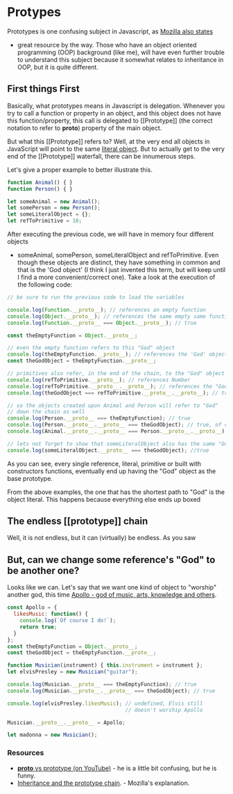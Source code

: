 # Protypes

Prototypes is one confusing subject in Javascript, as [Mozilla also
states](https://developer.mozilla.org/en-US/docs/Web/JavaScript/Inheritance_and_the_prototype_chain)
- great resource by the way. Those who have an object oriented programming (OOP)
background (like me), will have even further trouble to understand this subject
because it somewhat relates to inheritance in OOP, but it is quite different.

## First things First

Basically, what prototypes means in Javascript is delegation. Whenever you try
to call a function or property in an object, and this object does not have this
function/property, this call is delegated to [[Prototype]] (the correct notation
to refer to __proto__) property of the main object.

But what this [[Prototype]] refers to? Well, at the very end all objects in
JavaScript will point to the same [literal object](https://developer.mozilla.org/en-US/docs/Web/JavaScript/Reference/Global_Objects/Object).
But to actually get to the very end of the [[Prototype]] waterfall, there can be
innumerous steps.

Let's give a proper example to better illustrate this.

```js
function Animal() { }
function Person() { }

let someAnimal = new Animal();
let somePerson = new Person();
let someLiteralObject = {};
let refToPrimitive = 10;
```

After executing the previous code, we will have in memory four different objects
- someAnimal, somePerson, someLiteralObject and refToPrimitive. Even though
these objects are distinct, they have something in common and that is the 'God
object' (I think I just invented this term, but will keep until I find a more
convenient/correct one). Take a look at the execution of the following code:

```js
// be sure to run the previous code to load the variables

console.log(Function.__proto__); // references an empty function
console.log(Object.__proto__); // references the same empty same function above
console.log(Function.__proto__ === Object.__proto__); // true

const theEmptyFunction = Object.__proto__;

// even the empty function refers to this "God" object
console.log(theEmptyFunction.__proto__); // references the 'God' object
const theGodObject = theEmptyFunction.__proto__;

// primitives also refer, in the end of the chain, to the "God" object
console.log(refToPrimitive.__proto__); // references Number
console.log(refToPrimitive.__proto__.__proto__); // references the "God" object
console.log(theGodObject === refToPrimitive.__proto__.__proto__); // true

// so the objects created upon Animal and Person will refer to "God"
// down the chain as well
console.log(Person.__proto__ === theEmptyFunction); // true
console.log(Person.__proto__.__proto__ === theGodObject); // true, of course
console.log(Animal.__proto__.__proto__ === Person.__proto__.__proto__); // true

// lets not forget to show that someLiteralObject also has the same "God"
console.log(someLiteralObject.__proto__ === theGodObject); //true
```

As you can see, every single reference, literal, primitive or built with
constructors functions, eventually end up having the "God" object as the base
prototype.

From the above examples, the one that has the shortest path to "God" is the
object literal. This happens because everything else ends up boxed

## The endless [[prototype]] chain

Well, it is not endless, but it can (virtually) be endless. As you saw

## But, can we change some reference's "God" to be another one?

Looks like we can. Let's say that we want one kind of object to "worship"
another god, this time [Apollo - god of music, arts, knowledge and others](https://en.wikipedia.org/wiki/Apollo).


```js
const Apollo = {
  likesMusic: function() {
    console.log(`Of course I do!`);
    return true;
  }
};
const theEmptyFunction = Object.__proto__;
const theGodObject = theEmptyFunction.__proto__;

function Musician(instrument) { this.instrument = instrument };
let elvisPresley = new Musician("guitar");

console.log(Musician.__proto__ === theEmptyFunction); // true
console.log(Musician.__proto__.__proto__ === theGodObject); // true

console.log(elvisPresley.likesMusic); // undefined, Elvis still
                                      // doesn't worship Apollo

Musician.__proto__.__proto__ = Apollo;

let madonna = new Musician();

```

### Resources
- [__proto__ vs prototype (on YouTube)](https://www.youtube.com/watch?v=DqGwxR_0d1M) -
he is a little bit confusing, but he is funny.
- [Inheritance and the prototype chain](https://developer.mozilla.org/en-US/docs/Web/JavaScript/Inheritance_and_the_prototype_chain). -
Mozilla's explanation.
